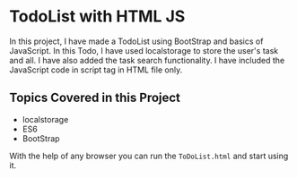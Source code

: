 # TodoList with HTML JS

In this project, I have made a TodoList using BootStrap and basics of JavaScript. In this Todo, I have used localstorage to store the user's task and all. I have also added the task search functionality. I have included the JavaScript code in script tag in HTML file only.

## Topics Covered in this Project
- localstorage
- ES6
- BootStrap

With the help of any browser you can run the `ToDoList.html` and start using it.
